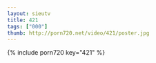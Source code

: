 ```yaml
--- 
layout: sieutv
title: 421
tags: ["000"]
thumb: http://porn720.net/video/421/poster.jpg
---
```

{% include porn720 key="421" %} 
